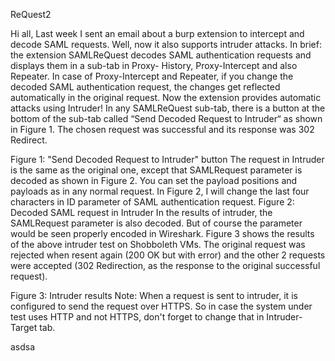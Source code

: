 ﻿ReQuest2

Hi all,
Last week I sent an email about a burp extension to intercept and decode SAML requests. Well, now it also supports intruder attacks.
In brief: the extension SAMLReQuest decodes SAML authentication requests and displays them in a sub-tab in Proxy- History, Proxy-Intercept and also Repeater. In case of Proxy-Intercept and Repeater, if you change the decoded SAML authentication request, the changes get reflected automatically in the original request.
Now the extension provides automatic attacks using Intruder!
In any SAMLReQuest sub-tab, there is a button at the bottom of the sub-tab called “Send Decoded Request to Intruder“ as shown in Figure 1. The chosen request was successful and its response was 302 Redirect.

Figure 1: "Send Decoded Request to Intruder" button
The request in Intruder is the same as the original one, except that SAMLRequest parameter is decoded as shown in Figure 2. You can set the payload positions and payloads as in any normal request. In Figure 2, I will change the last four characters in ID parameter of SAML authentication request.
Figure 2: Decoded SAML request in Intruder
In the results of intruder, the SAMLRequest parameter is also decoded. But of course the parameter would be seen properly encoded in Wireshark.
Figure 3 shows the results of the above intruder test on Shobboleth VMs. The original request was rejected when resent again (200 OK but with error) and the other 2 requests were accepted (302 Redirection, as the response to the original successful request).

Figure 3: Intruder results
Note: When a request is sent to intruder, it is configured to send the request over HTTPS. So in case the system under test uses HTTP and not HTTPS, don't forget to change that in Intruder-Target tab.








asdsa
